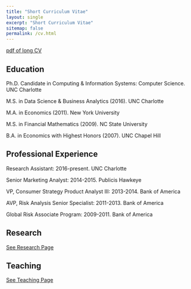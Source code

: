 ```yaml
---
title: "Short Curriculum Vitae"
layout: single
excerpt: "Short Curriculum Vitae"
sitemap: false
permalink: /cv.html
---
```


[pdf of long CV](/assets/documents/cv/wesslen-cv-11142017.pdf)

## Education

Ph.D. Candidate in Computing & Information Systems: Computer Science. UNC Charlotte

M.S. in Data Science & Business Analytics (2016). UNC Charlotte

M.A. in Economics (2011). New York University

M.S. in Financial Mathematics (2009). NC State University

B.A. in Economics with Highest Honors (2007). UNC Chapel Hill

## Professional Experience

Research Assistant: 2016-present. UNC Charlotte

Senior Marketing Analyst: 2014-2015. Publicis Hawkeye

VP, Consumer Strategy Product Analyst III: 2013-2014. Bank of America

AVP, Risk Analysis Senior Specialist: 2011-2013. Bank of America

Global Risk Associate Program: 2009-2011. Bank of America

## Research

[See Research Page](/research.html)

## Teaching

[See Teaching Page](/teaching.html)